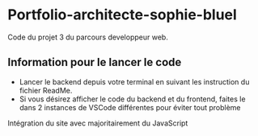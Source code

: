 # Portfolio-architecte-sophie-bluel

Code du projet 3 du parcours developpeur web.

## Information pour le lancer le code

 - Lancer le backend depuis votre terminal en suivant les instruction du fichier ReadMe.
 - Si vous désirez afficher le code du backend et du frontend, faites le dans 2 instances de VSCode différentes pour éviter tout problème

Intégration du site avec majoritairement du JavaScript
